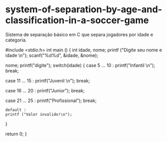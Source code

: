 # system-of-separation-by-age-and-classification-in-a-soccer-game
Sistema de separação básico em C que separa jogadores por idade e categoria.

#include <stdio.h>
int main ()
{
int idade, nome;
    printf ("Digite seu nome e idade \n");
    scanf("%d%d", &idade, &nome);
    
   nome;
     printf("digite");
   switch(idade)
   {
   case 5 ... 10 :
   printf("Infantil \n");
   break;
   
   case 11 ... 15 :
   printf("Juvenil \n");
   break;
   
   case 16 ... 20 :
   printf("Junior");
   break;
   
   case 21 ... 25 :
   printf("Profissional");
   break;
   
    default :
    printf ("Valor invalido!\n");
  }
   
   return 0;
  }
